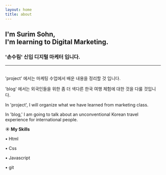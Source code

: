 ```yaml
---
layout: home
title: about
---
```


## I'm Surim Sohn,<br> I'm learning to Digital Marketing.

### '손수림' 신입 디지털 마케터 입니다.
-----
<br>
'project' 에서는 마케팅 수업에서 배운 내용을 정리할 것 입니다.

'blog' 에서는 외국인들을 위한 좀 더 색다른 한국 여행 체험에 대한 것을 다룰 것입니다.

In 'project', I will organize what we have learned from marketing class.

In 'blog,' I am going to talk about an unconventional  Korean travel experience for international people.
<br>

**☀️ My Skills**

• Html

• Css

• Javascript

• git

